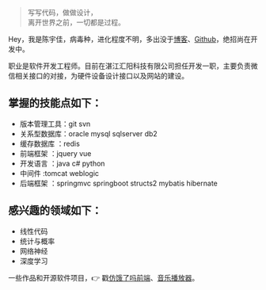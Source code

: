 > 写写代码，做做设计，  
> 离开世界之前，一切都是过程。

Hey，我是陈宇佳，病毒种，进化程度不明，多出没于[博客](https://alexnest.github.io)、[Github](http://github.com/alexnest)，绝招尚在开发中。

职业是软件开发工程师。目前在湛江汇阳科技有限公司担任开发一职，主要负责微信相关接口的对接，为硬件设备设计接口以及网站的建设。
## 掌握的技能点如下：
* 版本管理工具：git svn
* 关系型数据库：oracle mysql sqlserver db2
* 缓存数据库  ：redis
* 前端框架    ：jquery vue
* 开发语言    ：java c# python
* 中间件      :tomcat weblogic
* 后端框架    ：springmvc springboot structs2 mybatis hibernate
## 感兴趣的领域如下：
* 线性代码
* 统计与概率
* 网络神经
* 深度学习

一些作品和开源软件项目，👉 戳[仿饿了吗前端](http://ustbhuangyi.com/sell/)、[音乐播放器](https://zhuanlan.zhihu.com/p/21280918)。 
